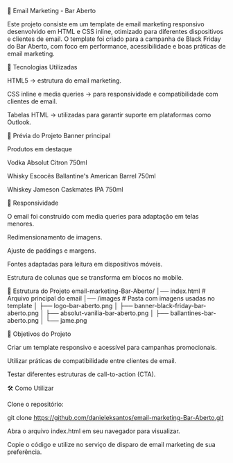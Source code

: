 📩 Email Marketing - Bar Aberto

Este projeto consiste em um template de email marketing responsivo desenvolvido em HTML e CSS inline, otimizado para diferentes dispositivos e clientes de email.
O template foi criado para a campanha de Black Friday do Bar Aberto, com foco em performance, acessibilidade e boas práticas de email marketing.

🚀 Tecnologias Utilizadas

HTML5 → estrutura do email marketing.

CSS inline e media queries → para responsividade e compatibilidade com clientes de email.

Tabelas HTML → utilizadas para garantir suporte em plataformas como Outlook.

📸 Prévia do Projeto
Banner principal

Produtos em destaque

Vodka Absolut Citron 750ml

Whisky Escocês Ballantine's American Barrel 750ml

Whiskey Jameson Caskmates IPA 750ml

📱 Responsividade

O email foi construído com media queries para adaptação em telas menores.

Redimensionamento de imagens.

Ajuste de paddings e margens.

Fontes adaptadas para leitura em dispositivos móveis.

Estrutura de colunas que se transforma em blocos no mobile.

📂 Estrutura do Projeto
email-marketing-Bar-Aberto/
│── index.html          # Arquivo principal do email
│── /images             # Pasta com imagens usadas no template
│     ├── logo-bar-aberto.png
│     ├── banner-black-friday-bar-aberto.png
│     ├── absolut-vanilia-bar-aberto.png
│     ├── ballantines-bar-aberto.png
│     └── jame.png

🎯 Objetivos do Projeto

Criar um template responsivo e acessível para campanhas promocionais.

Utilizar práticas de compatibilidade entre clientes de email.

Testar diferentes estruturas de call-to-action (CTA).

🛠️ Como Utilizar

Clone o repositório:

git clone https://github.com/danieleksantos/email-marketing-Bar-Aberto.git


Abra o arquivo index.html em seu navegador para visualizar.

Copie o código e utilize no serviço de disparo de email marketing de sua preferência.
